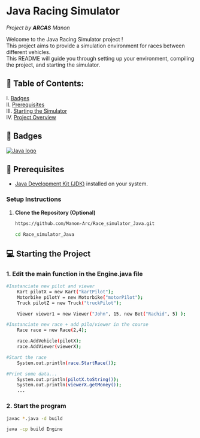 # Java Racing Simulator

*Project by __ARCAS__ Manon*

Welcome to the Java Racing Simulator project ! <br>
This project aims to provide a simulation environment for races between different vehicles. <br>
This README will guide you through setting up your environment, compiling the project, and starting the simulator.

## 📌 Table of Contents:

I. [Badges](#🎯-badges)    
II. [Prerequisites](#🔧-prerequisites)  
III. [Starting the Simulator](#💻-starting-the-simulator)  
IV. [Project Overview](#🌟-project-overview)  

## 🎯 Badges

[![Java logo](https://img.shields.io/badge/Language-Java-red
)](https://www.java.com/fr/)


## 🔧 Prerequisites

- [Java Development Kit (JDK)](https://www.oracle.com/fr/java/technologies/downloads/) installed on your system.


### Setup Instructions

1. **Clone the Repository (Optional)**
   ```bash
   https://github.com/Manon-Arc/Race_simulator_Java.git

   cd Race_simulator_Java
   ```

## 💻 Starting the Project

### 1. Edit the main function in the Engine.java file

```bash
#Instanciate new pilot and viewer
    Kart pilotX = new Kart("kartPilot");
    Motorbike pilotY = new Motorbike("motorPilot");
    Truck pilotZ = new Truck("truckPilot");

    Viewer viewer1 = new Viewer("John", 15, new Bet("Rachid", 5) );

#Instanciate new race + add pilo/viewer in the course
    Race race = new Race(2,4);

    race.AddVehicle(pilotX);
    race.AddViewer(viewerX);

#Start the race
    System.out.println(race.StartRace());

#Print some data...
    System.out.println(pilotX.toString());
    System.out.println(viewerX.getMoney());
    ...
```

### 2. Start the program
```bash
javac *.java -d build

java -cp build Engine
```
